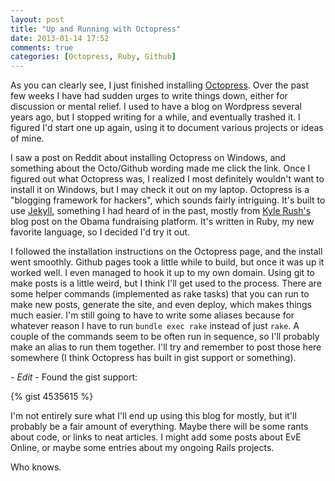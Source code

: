 ```yaml
---
layout: post
title: "Up and Running with Octopress"
date: 2013-01-14 17:52
comments: true
categories: [Octopress, Ruby, Github]
---
```


As you can clearly see, I just finished installing [Octopress](http://octopress.org/). Over the past few weeks I have had sudden urges to write things down, either for discussion or mental relief. I used to have a blog on Wordpress several years ago, but I stopped writing for a while, and eventually trashed it. I figured I'd start one up again, using it to document various projects or ideas of mine.

I saw a post on Reddit about installing Octopress on Windows, and something about the Octo/Github wording made me click the link. Once I figured out what Octopress was, I realized I most definitely wouldn't want to install it on Windows, but I may check it out on my laptop. Octopress is a "blogging framework for hackers", which sounds fairly intriguing. It's built to use [Jekyll](https://github.com/mojombo/jekyll), something I had heard of in the past, mostly from [Kyle Rush's](http://kylerush.net/blog/meet-the-obama-campaigns-250-million-fundraising-platform/) blog post on the Obama fundraising platform. It's written in Ruby, my new favorite language, so I decided I'd try it out.

I followed the installation instructions on the Octopress page, and the install went smoothly. Github pages took a little while to build, but once it was up it worked well. I even managed to hook it up to my own domain. Using git to make posts is a little weird, but I think I'll get used to the process. There are some helper commands (implemented as rake tasks) that you can run to make new posts, generate the site, and even deploy, which makes things much easier. I'm still going to have to write some aliases because for whatever reason I have to run `bundle exec rake` instead of just `rake`. A couple of the commands seem to be often run in sequence, so I'll probably make an alias to run them together. I'll try and remember to post those here somewhere (I think Octopress has built in gist support or something).

*- Edit -* Found the gist support:

{% gist 4535615 %}

I'm not entirely sure what I'll end up using this blog for mostly, but it'll probably be a fair amount of everything. Maybe there will be some rants about code, or links to neat articles. I might add some posts about EvE Online, or maybe some entries about my ongoing Rails projects.

Who knows.